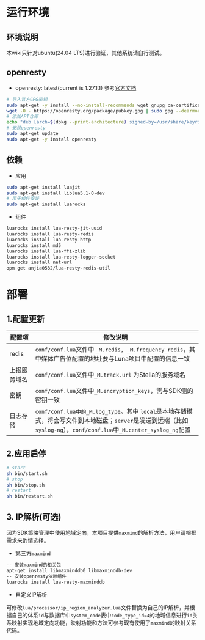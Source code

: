 # 运行环境
## 环境说明
本wiki只针对ubuntu(24.04 LTS)进行验证，其他系统请自行测试。
## openresty
- openresty: latest(current is 1.27.1.1)
  参考[官方文档](https://openresty.org/cn/linux-packages.html#ubuntu)
```bash
# 导入官方GPG密钥
sudo apt-get -y install --no-install-recommends wget gnupg ca-certificates lsb-release
wget -O - https://openresty.org/package/pubkey.gpg | sudo gpg --dearmor -o /usr/share/keyrings/openresty.gpg
# 添加APT仓库
echo "deb [arch=$(dpkg --print-architecture) signed-by=/usr/share/keyrings/openresty.gpg] http://openresty.org/package/ubuntu $(lsb_release -sc) main" | sudo tee /etc/apt/sources.list.d/openresty.list > /dev/null
# 安装openresty
sudo apt-get update
sudo apt-get -y install openresty
```
## 依赖
- 应用
```bash
sudo apt-get install luajit
sudo apt-get install liblua5.1-0-dev
# 用于组件安装
sudo apt-get install luarocks
```
- 组件
```bash
luarocks install lua-resty-jit-uuid
luarocks install lua-resty-redis
luarocks install lua-resty-http
luarocks install md5
luarocks install lua-ffi-zlib
luarocks install lua-resty-logger-socket
luarocks install net-url
opm get anjia0532/lua-resty-redis-util
```
# 部署
## 1.配置更新
|配置项|修改说明|
|------|------|
|redis|`conf/conf.lua`文件中 `_M.redis, _M.frequency_redis`，其中媒体广告位配置的地址要与Luna项目中配置的信息一致|
|上报服务域名|`conf/conf.lua`文件中`_M.track.url` 为Stella的服务域名|
| 密钥|`conf/conf.lua`文件中`_M.encryption_keys`，需与SDK侧的密钥一致 |
| 日志存储| `conf/conf.lua中的_M.log_type`。其中 `local`是本地存储模式，将会写文件到本地磁盘；`server`是发送到远端（比如`syslog-ng`），`conf/conf.lua`中`_M.center_syslog_ng`配置|
## 2.应用启停
```bash
# start
sh bin/start.sh
# stop
sh bin/stop.sh
# restart
sh bin/restart.sh 
```
## 3. IP解析(可选)
因为SDK策略管理中使用地域定向，本项目提供`maxmind`的解析方法，用户请根据需求来酌情选择。

- 第三方`maxmind`
```bash
-- 安装maxmind的相关包
apt-get install libmaxminddb0 libmaxminddb-dev
-- 安装openresty依赖组件
luarocks install lua-resty-maxminddb
```
- 自定义IP解析

可修改`lua/processor/ip_region_analyzer.lua`文件替换为自己的IP解析，并根据自己的体系`id`与数据库中`system_code`表中`code_type_id=4`的地域信息进行`id`关系映射实现地域定向功能，映射功能和方法可参考现有使用了`maxmind`的映射关系代码。